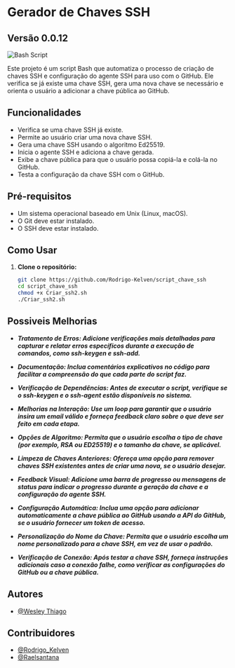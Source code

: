 # Gerador de Chaves SSH

## Versão 0.0.12
![Bash Script](https://img.shields.io/badge/bash_script-%23121011.svg?style=for-the-badge&logo=gnu-bash&logoColor=white) 


Este projeto é um script Bash que automatiza o processo de criação de chaves SSH e configuração do agente SSH para uso com o GitHub. Ele verifica se já existe uma chave SSH, gera uma nova chave se necessário e orienta o usuário a adicionar a chave pública ao GitHub.

## Funcionalidades

- Verifica se uma chave SSH já existe.
- Permite ao usuário criar uma nova chave SSH.
- Gera uma chave SSH usando o algoritmo Ed25519.
- Inicia o agente SSH e adiciona a chave gerada.
- Exibe a chave pública para que o usuário possa copiá-la e colá-la no GitHub.
- Testa a configuração da chave SSH com o GitHub.

## Pré-requisitos

- Um sistema operacional baseado em Unix (Linux, macOS).
- O Git deve estar instalado.
- O SSH deve estar instalado.

## Como Usar

1. **Clone o repositório:**
   ```bash
   git clone https://github.com/Rodrigo-Kelven/script_chave_ssh
   cd script_chave_ssh
   chmod +x Criar_ssh2.sh
   ./Criar_ssh2.sh


## Possiveis Melhorias

- ***Tratamento de Erros: Adicione verificações mais detalhadas para capturar e relatar erros específicos durante a execução de comandos, como ssh-keygen e ssh-add.***

- ***Documentação: Inclua comentários explicativos no código para facilitar a compreensão do que cada parte do script faz.***

- ***Verificação de Dependências: Antes de executar o script, verifique se o ssh-keygen e o ssh-agent estão disponíveis no sistema.***

- ***Melhorias na Interação: Use um loop para garantir que o usuário insira um email válido e forneça feedback claro sobre o que deve ser feito em cada etapa.***

- ***Opções de Algoritmo: Permita que o usuário escolha o tipo de chave (por exemplo, RSA ou ED25519) e o tamanho da chave, se aplicável.***

- ***Limpeza de Chaves Anteriores: Ofereça uma opção para remover chaves SSH existentes antes de criar uma nova, se o usuário desejar.***

- ***Feedback Visual: Adicione uma barra de progresso ou mensagens de status para indicar o progresso durante a geração da chave e a configuração do agente SSH.***

- ***Configuração Automática: Inclua uma opção para adicionar automaticamente a chave pública ao GitHub usando a API do GitHub, se o usuário fornecer um token de acesso.***

- ***Personalização do Nome da Chave: Permita que o usuário escolha um nome personalizado para a chave SSH, em vez de usar o padrão.***

- ***Verificação de Conexão: Após testar a chave SSH, forneça instruções adicionais caso a conexão falhe, como verificar as configurações do GitHub ou a chave pública.***



## Autores
- [@Wesley Thiago](https://github.com/Wesley0071)

## Contribuidores
- [@Rodrigo_Kelven](https://github.com/Rodrigo-Kelven)
- [@Raelsantana](https://github.com/Raelsantana)
